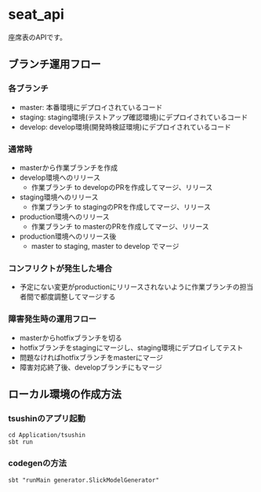# seat_api
座席表のAPIです。

## ブランチ運用フロー
### 各ブランチ
* master: 本番環境にデプロイされているコード
* staging: staging環境(テストアップ確認環境)にデプロイされているコード
* develop: develop環境(開発時検証環境)にデプロイされているコード
### 通常時
- masterから作業ブランチを作成
- develop環境へのリリース
  - 作業ブランチ to developのPRを作成してマージ、リリース
- staging環境へのリリース
  - 作業ブランチ to stagingのPRを作成してマージ、リリース
- production環境へのリリース
  - 作業ブランチ to masterのPRを作成してマージ、リリース
- production環境へのリリース後
  - master to staging, master to develop でマージ

### コンフリクトが発生した場合
- 予定にない変更がproductionにリリースされないように作業ブランチの担当者間で都度調整してマージする

### 障害発生時の運用フロー
* masterからhotfixブランチを切る
* hotfixブランチをstagingにマージし、staging環境にデプロイしてテスト
* 問題なければhotfixブランチをmasterにマージ
* 障害対応終了後、developブランチにもマージ


## ローカル環境の作成方法

### tsushinのアプリ起動
```
cd Application/tsushin
sbt run
```
### codegenの方法
```
sbt "runMain generator.SlickModelGenerator"
```
